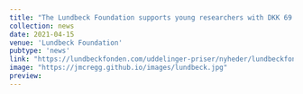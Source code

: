 ```yaml
---
title: "The Lundbeck Foundation supports young researchers with DKK 69 million"
collection: news
date: 2021-04-15
venue: 'Lundbeck Foundation'
pubtype: 'news'
link: "https://lundbeckfonden.com/uddelinger-priser/nyheder/lundbeckfonden-stoetter-yngre-forskere-med-69-millioner-kr"
image: "https://jmcregg.github.io/images/lundbeck.jpg"
preview: 
---
```

